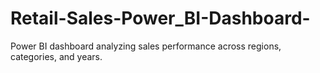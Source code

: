 # Retail-Sales-Power_BI-Dashboard-
Power BI dashboard analyzing sales performance across regions, categories, and years.

